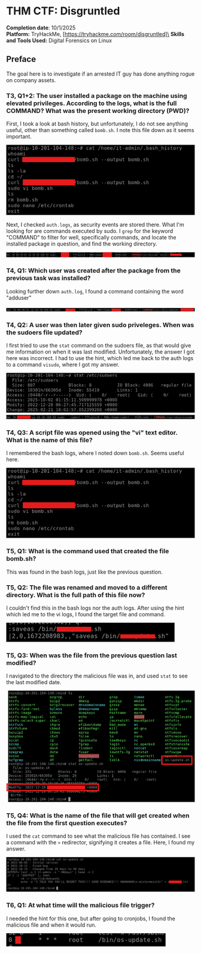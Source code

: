 # THM CTF: Disgruntled

**Completion date**: 10/1/2025\
**Platform:** TryHackMe, [https://tryhackme.com/room/disgruntled]\
**Skills and Tools Used:** Digital Forensics on Linux

## Preface
The goal here is to investigate if an arrested IT guy has done anything rogue on company assets.

### T3, Q1+2: The user installed a package on the machine using elevated privileges. According to the logs, what is the full COMMAND? What was the present working directory (PWD)?

First, I took a look at bash history, but unfortunately, I do not see anything useful, other than something called `bomb.sh`. I note this file down as it seems important.

![](Screenshots/disgruntled/image1.png)

Next, I checked `auth.logs`, as security events are stored there. What I'm looking for are commands executed by sudo. I `grep` for the keyword "COMMAND" to filter for well, specifically commands, and locate the installed package in question, and find the working directory.

![](Screenshots/disgruntled/image.png)

### T4, Q1: Which user was created after the package from the previous task was installed?

Looking further down `auth.log`, I found a command containing the word "adduser"

![](Screenshots/disgruntled/image2.png)

### T4, Q2: A user was then later given sudo priveleges. When was the sudoers file updated?

I first tried to use the `stat` command on the sudoers file, as that would give me information on when it was last modified. Unfortunately, the answer I got here was incorrect. I had to use the hint, which led me back to the auth logs to a command `visudo`, where I got my answer.

![](Screenshots/disgruntled/image3.png)
![](Screenshots/disgruntled/image4.png)

### T4, Q3: A script file was opened using the "vi" text editor. What is the name of this file?

I remembered the bash logs, where I noted down `bomb.sh`. Seems useful here.

![](Screenshots/disgruntled/image1.png)

### T5, Q1: What is the command used that created the file bomb.sh?

This was found in the bash logs, just like the previous question.

### T5, Q2: The file was renamed and moved to a different directory. What is the full path of this file now?

I couldn't find this in the bash logs nor the auth logs. After using the hint which led me to the vi logs, I found the target file and command.

![](Screenshots/disgruntled/image6.png)

### T5, Q3: When was the file from the previous question last modified?

I navigated to the directory the malicious file was in, and used `stat` to see the last modified date.

![](Screenshots/disgruntled/image7.png)

### T5, Q4: What is the name of the file that will get created when the file from the first question executes?

I used the `cat` command to see what the malicious file has contained. I see a command with the `>` redirector, signifying it creates a file. Here, I found my answer.

![](Screenshots/disgruntled/image8.png)

### T6, Q1: At what time will the malicious file trigger?

I needed the hint for this one, but after going to cronjobs, I found the malicious file and when it would run. 

![](Screenshots/disgruntled/image9.png)